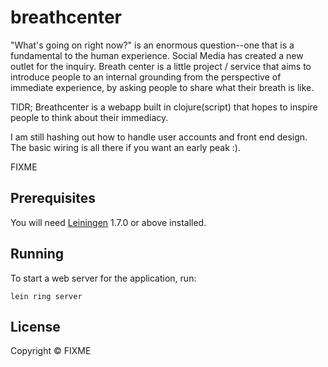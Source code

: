 # breathcenter

"What's going on right now?" is an enormous question--one that is a fundamental to the human experience. Social Media has created a new outlet for the inquiry. Breath center is a little project / service that aims to introduce people to an internal grounding from the perspective of immediate experience, by asking people to share what their breath is like.


TlDR; Breathcenter is a webapp built in clojure(script) that hopes to inspire people to think about their immediacy.

I am still hashing out how to handle user accounts and front end design. The basic wiring is all there if you want an early peak :).




FIXME

## Prerequisites

You will need [Leiningen][1] 1.7.0 or above installed.

[1]: https://github.com/technomancy/leiningen

## Running

To start a web server for the application, run:

    lein ring server

## License

Copyright ©  FIXME

